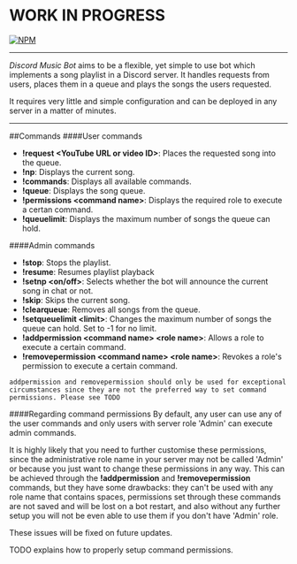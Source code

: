 # WORK IN PROGRESS

[![NPM](https://nodei.co/npm/discord-music-bot.png?downloads=true)](https://nodei.co/npm/discord-music-bot/)

---

*Discord Music Bot* aims to be a flexible, yet simple to use bot which implements a song playlist in a Discord server. It handles requests from users, places them in a queue and plays the songs the users requested.

It requires very little and simple configuration and can be deployed in any server in a matter of minutes.

---

##Commands
####User commands

* **!request \<YouTube URL or video ID\>**: Places the requested song into the queue.
* **!np**: Displays the current song.
* **!commands**: Displays all available commands.
* **!queue**: Displays the song queue.
* **!permissions \<command name\>**: Displays the required role to execute a certan command.
* **!queuelimit**: Displays the maximum number of songs the queue can hold.
 
####Admin commands

* **!stop**: Stops the playlist.
* **!resume**: Resumes playlist playback
* **!setnp \<on/off\>**: Selects whether the bot will announce the current song in chat or not.
* **!skip**: Skips the current song.
* **!clearqueue**: Removes all songs from the queue.
* **!setqueuelimit \<limit\>**: Changes the maximum number of songs the queue can hold. Set to -1 for no limit.
* **!addpermission \<command name\> \<role name\>**: Allows a role to execute a certain command.
* **!removepermission \<command name\> \<role name\>**: Revokes a role's permission to execute a certain command.

`addpermission and removepermission should only be used for exceptional circumstances since they are not the preferred way to set command permissions. Please see TODO`
 
####Regarding command permissions
By default, any user can use any of the user commands and only users with server role 'Admin' can execute admin commands.

It is highly likely that you need to further customise these permissions, since the administrative role name in your server may not be called 'Admin' or because you just want to change these permissions in any way. This can be achieved through the **!addpermission** and **!removepermission** commands, but they have some drawbacks: they can't be used with any role name that contains spaces, permissions set through these commands are not saved and will be lost on a bot restart, and also without any further setup you will not be even able to use them if you don't have 'Admin' role.

These issues will be fixed on future updates.

TODO explains how to properly setup command permissions.
